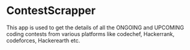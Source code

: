<h1>ContestScrapper</h1>
<p>This app is used to get the details of all the ONGOING and UPCOMING coding contests from various platforms like codechef, Hackerrank, codeforces, Hackerearth etc.</p>
